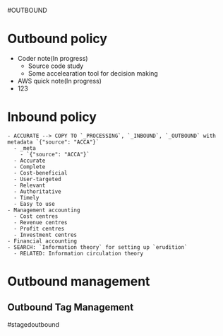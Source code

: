 #OUTBOUND

# Outbound policy

- Coder note(In progress)
  - Source code study
  - Some accelearation tool for decision making
- AWS quick note(In progress)
- 123

# Inbound policy

```
- ACCURATE --> COPY TO `_PROCESSING`, `_INBOUND`, `_OUTBOUND` with metadata `{"source": "ACCA"}`
  - _meta
    - `{"source": "ACCA"}`
  - Accurate
  - Complete
  - Cost-beneficial
  - User-targeted
  - Relevant
  - Authoritative
  - Timely
  - Easy to use
- Management accounting
  - Cost centres
  - Revenue centres
  - Profit centres
  - Investment centres
- Financial accounting
- SEARCH: `Information theory` for setting up `erudition`
  - RELATED: Information circulation theory
```

# Outbound management
## Outbound Tag Management
#stagedoutbound 